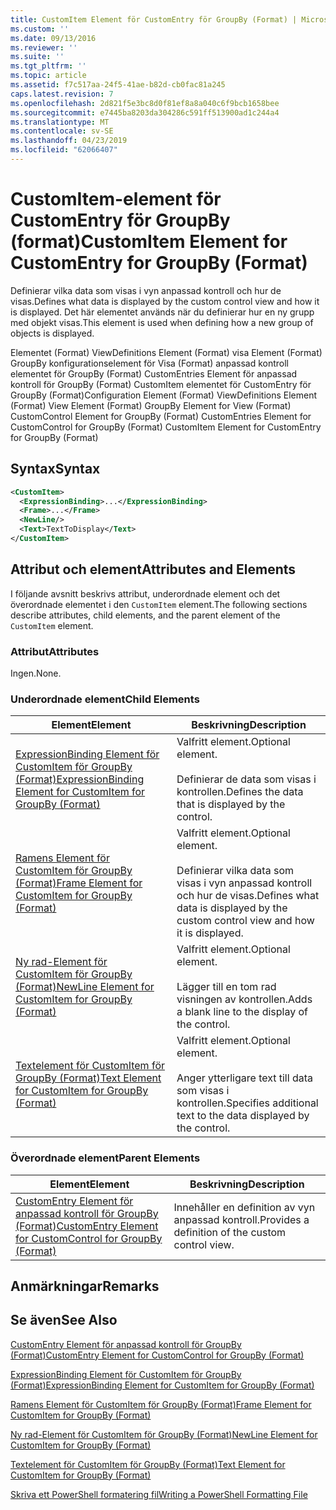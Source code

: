 ```yaml
---
title: CustomItem Element för CustomEntry för GroupBy (Format) | Microsoft Docs
ms.custom: ''
ms.date: 09/13/2016
ms.reviewer: ''
ms.suite: ''
ms.tgt_pltfrm: ''
ms.topic: article
ms.assetid: f7c517aa-24f5-41ae-b82d-cb0fac81a245
caps.latest.revision: 7
ms.openlocfilehash: 2d821f5e3bc8d0f81ef8a8a040c6f9bcb1658bee
ms.sourcegitcommit: e7445ba8203da304286c591ff513900ad1c244a4
ms.translationtype: MT
ms.contentlocale: sv-SE
ms.lasthandoff: 04/23/2019
ms.locfileid: "62066407"
---
```

# <a name="customitem-element-for-customentry-for-groupby-format"></a><span data-ttu-id="99fea-102">CustomItem-element för CustomEntry för GroupBy (format)</span><span class="sxs-lookup"><span data-stu-id="99fea-102">CustomItem Element for CustomEntry for GroupBy (Format)</span></span>

<span data-ttu-id="99fea-103">Definierar vilka data som visas i vyn anpassad kontroll och hur de visas.</span><span class="sxs-lookup"><span data-stu-id="99fea-103">Defines what data is displayed by the custom control view and how it is displayed.</span></span> <span data-ttu-id="99fea-104">Det här elementet används när du definierar hur en ny grupp med objekt visas.</span><span class="sxs-lookup"><span data-stu-id="99fea-104">This element is used when defining how a new group of objects is displayed.</span></span>

<span data-ttu-id="99fea-105">Elementet (Format) ViewDefinitions Element (Format) visa Element (Format) GroupBy konfigurationselement för Visa (Format) anpassad kontroll elementet för GroupBy (Format) CustomEntries Element för anpassad kontroll för GroupBy (Format) CustomItem elementet för CustomEntry för GroupBy (Format)</span><span class="sxs-lookup"><span data-stu-id="99fea-105">Configuration Element (Format) ViewDefinitions Element (Format) View Element (Format) GroupBy Element for View (Format) CustomControl Element for GroupBy (Format) CustomEntries Element for CustomControl for GroupBy (Format) CustomItem Element for CustomEntry for GroupBy (Format)</span></span>

## <a name="syntax"></a><span data-ttu-id="99fea-106">Syntax</span><span class="sxs-lookup"><span data-stu-id="99fea-106">Syntax</span></span>

```xml
<CustomItem>
  <ExpressionBinding>...</ExpressionBinding>
  <Frame>...</Frame>
  <NewLine/>
  <Text>TextToDisplay</Text>
</CustomItem>
```

## <a name="attributes-and-elements"></a><span data-ttu-id="99fea-107">Attribut och element</span><span class="sxs-lookup"><span data-stu-id="99fea-107">Attributes and Elements</span></span>

<span data-ttu-id="99fea-108">I följande avsnitt beskrivs attribut, underordnade element och det överordnade elementet i den `CustomItem` element.</span><span class="sxs-lookup"><span data-stu-id="99fea-108">The following sections describe attributes, child elements, and the parent element of the `CustomItem` element.</span></span>

### <a name="attributes"></a><span data-ttu-id="99fea-109">Attribut</span><span class="sxs-lookup"><span data-stu-id="99fea-109">Attributes</span></span>

<span data-ttu-id="99fea-110">Ingen.</span><span class="sxs-lookup"><span data-stu-id="99fea-110">None.</span></span>

### <a name="child-elements"></a><span data-ttu-id="99fea-111">Underordnade element</span><span class="sxs-lookup"><span data-stu-id="99fea-111">Child Elements</span></span>

|<span data-ttu-id="99fea-112">Element</span><span class="sxs-lookup"><span data-stu-id="99fea-112">Element</span></span>|<span data-ttu-id="99fea-113">Beskrivning</span><span class="sxs-lookup"><span data-stu-id="99fea-113">Description</span></span>|
|-------------|-----------------|
|[<span data-ttu-id="99fea-114">ExpressionBinding Element för CustomItem för GroupBy (Format)</span><span class="sxs-lookup"><span data-stu-id="99fea-114">ExpressionBinding Element for CustomItem for GroupBy (Format)</span></span>](./expressionbinding-element-for-customitem-for-groupby-format.md)|<span data-ttu-id="99fea-115">Valfritt element.</span><span class="sxs-lookup"><span data-stu-id="99fea-115">Optional element.</span></span><br /><br /> <span data-ttu-id="99fea-116">Definierar de data som visas i kontrollen.</span><span class="sxs-lookup"><span data-stu-id="99fea-116">Defines the data that is displayed by the control.</span></span>|
|[<span data-ttu-id="99fea-117">Ramens Element för CustomItem för GroupBy (Format)</span><span class="sxs-lookup"><span data-stu-id="99fea-117">Frame Element for CustomItem for GroupBy (Format)</span></span>](./frame-element-for-customitem-for-groupby-format.md)|<span data-ttu-id="99fea-118">Valfritt element.</span><span class="sxs-lookup"><span data-stu-id="99fea-118">Optional element.</span></span><br /><br /> <span data-ttu-id="99fea-119">Definierar vilka data som visas i vyn anpassad kontroll och hur de visas.</span><span class="sxs-lookup"><span data-stu-id="99fea-119">Defines what data is displayed by the custom control view and how it is displayed.</span></span>|
|[<span data-ttu-id="99fea-120">Ny rad-Element för CustomItem för GroupBy (Format)</span><span class="sxs-lookup"><span data-stu-id="99fea-120">NewLine Element for CustomItem for GroupBy (Format)</span></span>](./newline-element-for-customitem-for-groupby-format.md)|<span data-ttu-id="99fea-121">Valfritt element.</span><span class="sxs-lookup"><span data-stu-id="99fea-121">Optional element.</span></span><br /><br /> <span data-ttu-id="99fea-122">Lägger till en tom rad visningen av kontrollen.</span><span class="sxs-lookup"><span data-stu-id="99fea-122">Adds a blank line to the display of the control.</span></span>|
|[<span data-ttu-id="99fea-123">Textelement för CustomItem för GroupBy (Format)</span><span class="sxs-lookup"><span data-stu-id="99fea-123">Text Element for CustomItem for GroupBy (Format)</span></span>](./text-element-for-customitem-for-groupby-format.md)|<span data-ttu-id="99fea-124">Valfritt element.</span><span class="sxs-lookup"><span data-stu-id="99fea-124">Optional element.</span></span><br /><br /> <span data-ttu-id="99fea-125">Anger ytterligare text till data som visas i kontrollen.</span><span class="sxs-lookup"><span data-stu-id="99fea-125">Specifies additional text to the data displayed by the control.</span></span>|

### <a name="parent-elements"></a><span data-ttu-id="99fea-126">Överordnade element</span><span class="sxs-lookup"><span data-stu-id="99fea-126">Parent Elements</span></span>

|<span data-ttu-id="99fea-127">Element</span><span class="sxs-lookup"><span data-stu-id="99fea-127">Element</span></span>|<span data-ttu-id="99fea-128">Beskrivning</span><span class="sxs-lookup"><span data-stu-id="99fea-128">Description</span></span>|
|-------------|-----------------|
|[<span data-ttu-id="99fea-129">CustomEntry Element för anpassad kontroll för GroupBy (Format)</span><span class="sxs-lookup"><span data-stu-id="99fea-129">CustomEntry Element for CustomControl for GroupBy (Format)</span></span>](./customentry-element-for-customcontrol-for-groupby-format.md)|<span data-ttu-id="99fea-130">Innehåller en definition av vyn anpassad kontroll.</span><span class="sxs-lookup"><span data-stu-id="99fea-130">Provides a definition of the custom control view.</span></span>|

## <a name="remarks"></a><span data-ttu-id="99fea-131">Anmärkningar</span><span class="sxs-lookup"><span data-stu-id="99fea-131">Remarks</span></span>

## <a name="see-also"></a><span data-ttu-id="99fea-132">Se även</span><span class="sxs-lookup"><span data-stu-id="99fea-132">See Also</span></span>

[<span data-ttu-id="99fea-133">CustomEntry Element för anpassad kontroll för GroupBy (Format)</span><span class="sxs-lookup"><span data-stu-id="99fea-133">CustomEntry Element for CustomControl for GroupBy (Format)</span></span>](./customentry-element-for-customcontrol-for-groupby-format.md)

[<span data-ttu-id="99fea-134">ExpressionBinding Element för CustomItem för GroupBy (Format)</span><span class="sxs-lookup"><span data-stu-id="99fea-134">ExpressionBinding Element for CustomItem for GroupBy (Format)</span></span>](./expressionbinding-element-for-customitem-for-groupby-format.md)

[<span data-ttu-id="99fea-135">Ramens Element för CustomItem för GroupBy (Format)</span><span class="sxs-lookup"><span data-stu-id="99fea-135">Frame Element for CustomItem for GroupBy (Format)</span></span>](./frame-element-for-customitem-for-groupby-format.md)

[<span data-ttu-id="99fea-136">Ny rad-Element för CustomItem för GroupBy (Format)</span><span class="sxs-lookup"><span data-stu-id="99fea-136">NewLine Element for CustomItem for GroupBy (Format)</span></span>](./newline-element-for-customitem-for-groupby-format.md)

[<span data-ttu-id="99fea-137">Textelement för CustomItem för GroupBy (Format)</span><span class="sxs-lookup"><span data-stu-id="99fea-137">Text Element for CustomItem for GroupBy (Format)</span></span>](./text-element-for-customitem-for-groupby-format.md)

[<span data-ttu-id="99fea-138">Skriva ett PowerShell formatering fil</span><span class="sxs-lookup"><span data-stu-id="99fea-138">Writing a PowerShell Formatting File</span></span>](./writing-a-powershell-formatting-file.md)
